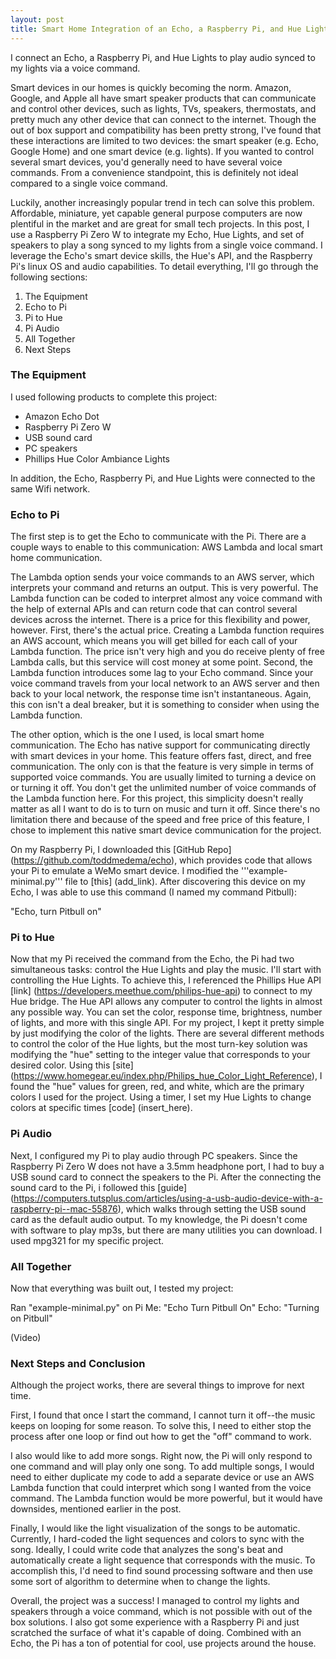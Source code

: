 ```yaml
---
layout: post
title: Smart Home Integration of an Echo, a Raspberry Pi, and Hue Lights
---
```


I connect an Echo, a Raspberry Pi, and Hue Lights to play audio synced to my lights via a voice command.

Smart devices in our homes is quickly becoming the norm.  Amazon, Google, and Apple all have smart speaker products that can communicate and control other devices, such as lights, TVs, speakers, thermostats, and pretty much any other device that can connect to the internet.  Though the out of box support and compatibility has been pretty strong, I've found that these interactions are limited to two devices: the smart speaker (e.g. Echo, Google Home) and one smart device (e.g. lights).  If you wanted to control several smart devices, you'd generally need to have several voice commands.  From a convenience standpoint, this is definitely not ideal compared to a single voice command.

Luckily, another increasingly popular trend in tech can solve this problem.  Affordable, miniature, yet capable general purpose computers are now plentiful in the market and are great for small tech projects.  In this post, I use a Raspberry Pi Zero W to integrate my Echo, Hue Lights, and set of speakers to play a song synced to my lights from a single voice command.  I leverage the Echo's smart device skills, the Hue's API, and the Raspberry Pi's linux OS and audio capabilities.  To detail everything, I'll go through the following sections:

1. The Equipment
2. Echo to Pi
3. Pi to Hue
4. Pi Audio
5. All Together
6. Next Steps

### The Equipment
I used following products to complete this project:

- Amazon Echo Dot
- Raspberry Pi Zero W
- USB sound card
- PC speakers
- Phillips Hue Color Ambiance Lights

In addition, the Echo, Raspberry Pi, and Hue Lights were connected to the same Wifi network.

### Echo to Pi
The first step is to get the Echo to communicate with the Pi.  There are a couple ways to enable to this communication: AWS Lambda and local smart home communication.  

The Lambda option sends your voice commands to an AWS server, which interprets your command and returns an output.  This is very powerful.  The Lambda function can be coded to interpret almost any voice command with the help of external APIs and can return code that can control several devices across the internet.  There is a price for this flexibility and power, however.  First, there's the actual price.  Creating a Lambda function requires an AWS account, which means you will get billed for each call of your Lambda function.  The price isn't very high and you do receive plenty of free Lambda calls, but this service will cost money at some point.  Second, the Lambda function introduces some lag to your Echo command.  Since your voice command travels from your local network to an AWS server and then back to your local network, the response time isn't instantaneous.  Again, this con isn't a deal breaker, but it is something to consider when using the Lambda function.

The other option, which is the one I used, is local smart home communication.  The Echo has native support for communicating directly with smart devices in your home.  This feature offers fast, direct, and free communication.  The only con is that the feature is very simple in terms of supported voice commands.  You are usually limited to turning a device on or turning it off.  You don't get the unlimited number of voice commands of the Lambda function here.  For this project, this simplicity doesn't really matter as all I want to do is to turn on music and turn it off.  Since there's no limitation there and because of the speed and free price of this feature, I chose to implement this native smart device communication for the project.

On my Raspberry Pi, I downloaded this [GitHub Repo] (https://github.com/toddmedema/echo), which provides code that allows your Pi to emulate a WeMo smart device.  I modified the '''example-minimal.py''' file to [this] (add_link).  After discovering this device on my Echo, I was able to use this command (I named my command Pitbull):

"Echo, turn Pitbull on"

### Pi to Hue
Now that my Pi received the command from the Echo, the Pi had two simultaneous tasks: control the Hue Lights and play the music.  I'll start with controlling the Hue Lights.  To achieve this, I referenced the Phillips Hue API [link] (https://developers.meethue.com/philips-hue-api) to connect to my Hue bridge.  The Hue API allows any computer to control the lights in almost any possible way.  You can set the color, response time, brightness, number of lights, and more with this single API.  For my project, I kept it pretty simple by just modifying the color of the lights.  There are several different methods to control the color of the Hue lights, but the most turn-key solution was modifying the "hue" setting to the integer value that corresponds to your desired color.  Using this [site] (https://www.homegear.eu/index.php/Philips_hue_Color_Light_Reference), I found the "hue" values for green, red, and white, which are the primary colors I used for the project.  Using a timer, I set my Hue Lights to change colors at specific times [code] (insert_here).

### Pi Audio
Next, I configured my Pi to play audio through PC speakers.  Since the Raspberry Pi Zero W does not have a 3.5mm headphone port, I had to buy a USB sound card to connect the speakers to the Pi.  After the connecting the sound card to the Pi, i followed this [guide] (https://computers.tutsplus.com/articles/using-a-usb-audio-device-with-a-raspberry-pi--mac-55876), which walks through setting the USB sound card as the default audio output.  To my knowledge, the Pi doesn't come with software to play mp3s, but there are many utilities you can download.  I used mpg321 for my specific project.


### All Together
Now that everything was built out, I tested my project:

Ran "example-minimal.py" on Pi
Me: "Echo Turn Pitbull On"
Echo: "Turning on Pitbull"

(Video)

### Next Steps and Conclusion
Although the project works, there are several things to improve for next time.

First, I found that once I start the command, I cannot turn it off--the music keeps on looping for some reason.  To solve this, I need to either stop the process after one loop or find out how to get the "off" command to work.

I also would like to add more songs.  Right now, the Pi will only respond to one command and will play only one song.  To add multiple songs, I would need to either duplicate my code to add a separate device or use an AWS Lambda function that could interpret which song I wanted from the voice command.  The Lambda function would be more powerful, but it would have downsides, mentioned earlier in the post.

Finally, I would like the light visualization of the songs to be automatic.  Currently, I hard-coded the light sequences and colors to sync with the song.  Ideally, I could write code that analyzes the song's beat and automatically create a light sequence that corresponds with the music.  To accomplish this, I'd need to find sound processing software and then use some sort of algorithm to determine when to change the lights.  

Overall, the project was a success!  I managed to control my lights and speakers through a voice command, which is not possible with out of the box solutions.  I also got some experience with a Raspberry Pi and just scratched the surface of what it's capable of doing.  Combined with an Echo, the Pi has a ton of potential for cool, use projects around the house.
